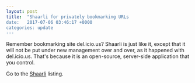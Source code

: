 ```yaml
---
layout: post
title:  "Shaarli for privately bookmarking URLs
date:   2017-07-06 03:46:17 +0000
categories: update
---
```


Remember bookmarking site del.icio.us? Shaarli is just like it, except that it
will not be put under new management over and over, as it happened with del.icio.us.
That's because it is an open-source, server-side application that you control.

Go to the <a href="/products/#Shaarli">Shaarli</a> listing.

